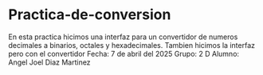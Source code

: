 # Practica-de-conversion
En esta practica hicimos una interfaz para un convertidor de numeros decimales a binarios, octales y hexadecimales. Tambien hicimos la interfaz pero con el convertidor
Fecha: 7 de abril del 2025
Grupo: 2 D
Alumno: Angel Joel Diaz Martinez

